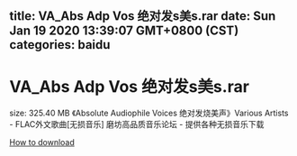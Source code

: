 
title: VA_Abs Adp Vos 绝对发s美s.rar
date: Sun Jan 19 2020 13:39:07 GMT+0800 (CST)    
categories: baidu
---

# VA_Abs Adp Vos 绝对发s美s.rar
size: 325.40 MB
 《Absolute Audiophile Voices 绝对发烧美声》Various Artists - FLAC外文歌曲[无损音乐] 磨坊高品质音乐论坛 - 提供各种无损音乐下载
 

[How to download](https://bpcam.bemobtrk.com/go/2ceec3aa-1ca2-46d6-b9ff-aaa5c184517c?jno=3429)